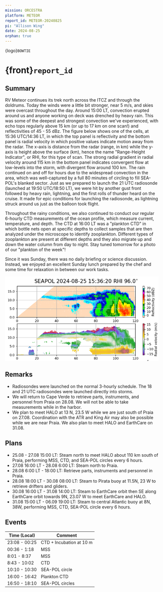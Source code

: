 ```yaml
---
mission: ORCESTRA
platform: METEOR
report_id: METEOR-20240825
pi: "Allison Wing"
date: 2024-08-25
orphan: true
---
```


{logo}`BOWTIE`

# {front}`report_id`

## Summary

RV Meteor continues its trek north across the ITCZ and through the doldrums. Today the winds were a little bit stronger, near 5 m/s, and skies were overcast throughout the day. Around 15:00 LT, convection erupted around us and anyone working on deck was drenched by heavy rain. This was some of the deepest and strongest convection we've experienced, with echo tops regularly above 15 km (or up to 17 km on one scan!) and reflectivities of 45 - 55 dBz. The figure below shows one of the cells, at 15:36 UTC/14:36 LT, in which the top panel is reflectivity and the bottom panel is radial velocity in which positive values indicate motion away from the radar. The x-axis is distance from the radar (range, in km) while the y-axis is height above the surface (km), hence the name "Range-Height Indicator", or RHI, for this type of scan. The strong radial gradient in radial velocity around 115 km in the bottom panel indicates convergent flow at low-levels into the storm, with divergent flow around 100 km.  The rain continued on and off for hours due to the widespread convection in the area, which was well-captured by a full 80 minutes of circling to fill SEA-POL's blanked sector. Just as we prepared to launch the 21 UTC radiosonde (launched at 19:50 UTC/18:50 LT), we were hit by another gust front followed by heavy rain, lightning, and the first rolls of thunder heard on the cruise. It made for epic conditions for launching the radiosonde, as lightning struck around us just as the balloon took flight. 

Throughout the rainy conditions, we also continued to conduct our regular 6-hourly CTD measurements of the ocean profile, which measure current, temperature, and depth. The CTD at 16:00 LT was a "plankton CTD" in which bottle nets open at specific depths to collect samples that are then analyzed under the microscope to identify zooplankton. Different types of zooplankton are present at different depths and they also migrate up and down the water column from day to night. Stay tuned tomorrow for a photo of our "plankton of the week"!

Since it was Sunday, there was no daily briefing or science discussion. Instead, we enjoyed an excellent Sunday lunch prepared by the chef and some time for relaxation in between our work tasks. 

![figure](../figures/METEOR/research.Radar_SEAPOL.20240825153620.rhim_6vars_96.png)

## Remarks

- Radiosondes were launched on the normal 3-hourly schedule. The 18 and 21 UTC radiosondes were launched directly into storms.
- We will return to Cape Verde to retrieve parts, instruments, and personnel from Praia on 28.08. We will not be able to take measurements while in the harbor.
- We plan to meet HALO at 13 N, 23.5 W while we are just south of Praia on 27.08. Coordination with the ATR and King Air may also be possible while we are near Praia. We also plan to meet HALO and EarthCare on 31.08. 

## Plans
- 25.08 - 27.08 15:00 LT: Steam north to meet HALO about 110 km south of Praia, performing MSS, CTD, and SEA-POL circles every 6 hours.
- 27.08 16:00 LT - 28.08 6:00 LT: Steam north to Praia.
- 28.08 6:00 LT - 18:00 LT: Retrieve parts, instruments and personnel in Praia. 
- 28.08 18:00 LT - 30.08 08:00 LT: Steam to Pirata buoy at 11.5N, 23 W to retrieve drifters and gliders.
- 30.08 16:00 LT - 31.08 14:00 LT: Steam to EarthCare orbit then SE along EarthCare orbit towards 9N, 23.07 W to meet EarthCare and HALO.
- 31.08 15:00 LT -  06.09 19:00 LT: Steam to central Atlantic buoy at 8N, 38W, performing MSS, CTD, SEA-POL circle every 6 hours.

## Events

Time (Local) | Comment
----- | -----
23:08 - 00:25 | CTD + Incubation at 10 m
00:36 - 1:18 | MSS
8:01 - 8:37 | MSS
8:43 - 10:02 | CTD
10:10 - 10:30 | SEA-POL circle
16:00 - 16:42 | Plankton CTD
16:50 - 18:10 | SEA-POL circles












